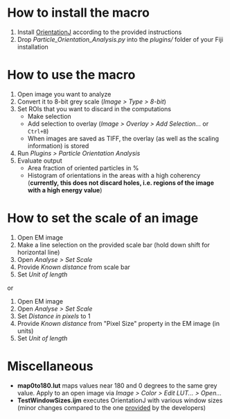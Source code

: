 # How to install the macro
1. Install [OrientationJ](http://bigwww.epfl.ch/demo/orientation/) according to the provided instructions
2. Drop *Particle\_Orientation\_Analysis.py* into the *plugins/* folder of your Fiji installation

# How to use the macro
1. Open image you want to analyze
2. Convert it to 8-bit grey scale (*Image > Type > 8-bit*)
3. Set ROIs that you want to discard in the computations
    - Make selection
    - Add selection to overlay (*Image > Overlay > Add Selection...* or `Ctrl+B`)
    - When images are saved as TIFF, the overlay (as well as the scaling information) is stored
3. Run *Plugins > Particle Orientation Analysis*
4. Evaluate output
    * Area fraction of oriented particles in %
    * Histogram of orientations in the areas with a high coherency (**currently, this does not discard holes, i.e. regions of the image with a high energy value**)

# How to set the scale of an image
1. Open EM image
2. Make a line selection on the provided scale bar (hold down shift for horizontal line)
3. Open *Analyse > Set Scale*
4. Provide *Known distance* from scale bar
5. Set *Unit of length*

or

1. Open EM image
2. Open *Analyse > Set Scale*
3. Set *Distance in pixels* to 1
3. Provide *Known distance* from "Pixel Size" property in the EM image (in units)
4. Set *Unit of length*

# Miscellaneous
* **map0to180.lut** maps values near 180 and 0 degrees to the same grey value. Apply to an open image via *Image > Color > Edit LUT... > Open...*
* **TestWindowSizes.ijm** executes OrientationJ with various window sizes (minor changes compared to the one [provided](http://bigwww.epfl.ch/demo/orientation/tree-orientation.txt) by the developers)
